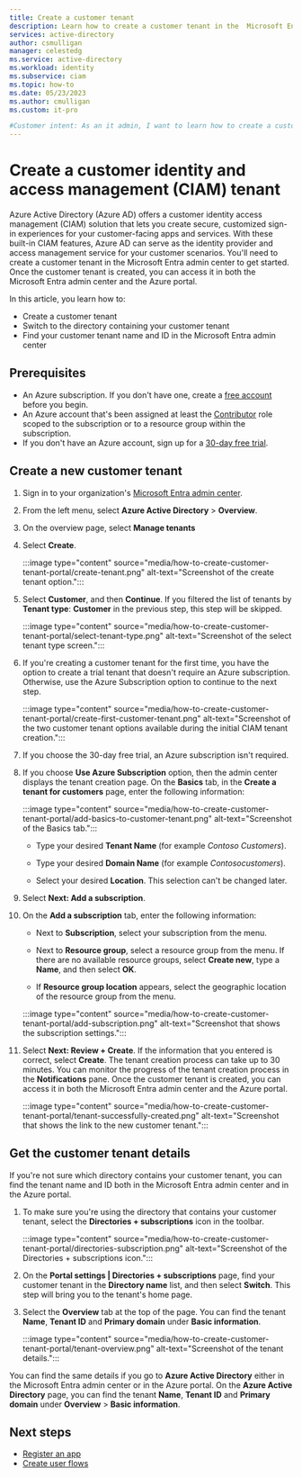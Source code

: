 ```yaml
---
title: Create a customer tenant
description: Learn how to create a customer tenant in the  Microsoft Entra admin center. 
services: active-directory
author: csmulligan
manager: celestedg
ms.service: active-directory
ms.workload: identity
ms.subservice: ciam
ms.topic: how-to
ms.date: 05/23/2023
ms.author: cmulligan
ms.custom: it-pro

#Customer intent: As an it admin, I want to learn how to create a customer tenant in the  Microsoft Entra admin center. 
---
```


# Create a customer identity and access management (CIAM) tenant

Azure Active Directory (Azure AD) offers a customer identity access management (CIAM) solution that lets you create secure, customized sign-in experiences for your customer-facing apps and services. With these built-in CIAM features, Azure AD can serve as the identity provider and access management service for your customer scenarios. You'll need to create a customer tenant in the Microsoft Entra admin center to get started. Once the customer tenant is created, you can access it in both the Microsoft Entra admin center and the Azure portal.

In this article, you learn how to:

- Create a customer tenant
- Switch to the directory containing your customer tenant
- Find your customer tenant name and ID in the Microsoft Entra admin center

## Prerequisites

- An Azure subscription. If you don't have one, create a [free account](https://azure.microsoft.com/free/?WT.mc_id=A261C142F) before you begin.
- An Azure account that's been assigned at least the [Contributor](/azure/role-based-access-control/built-in-roles#contributor) role scoped to the subscription or to a resource group within the subscription.
- If you don't have an Azure account, sign up for a [30-day free trial](quickstart-trial-setup.md).

## Create a new customer tenant  

1. Sign in to your organization's [Microsoft Entra admin center](https://entra.microsoft.com/).
1. From the left menu, select **Azure Active Directory** > **Overview**.
1. On the overview page, select **Manage tenants**
1. Select **Create**.

    :::image type="content" source="media/how-to-create-customer-tenant-portal/create-tenant.png" alt-text="Screenshot of the create tenant option.":::

1. Select **Customer**, and then **Continue**. If you filtered the list of tenants by **Tenant type**: **Customer** in the previous step, this step will be skipped.

    :::image type="content" source="media/how-to-create-customer-tenant-portal/select-tenant-type.png" alt-text="Screenshot of the select tenant type screen.":::

1. If you're creating a customer tenant for the first time, you have the option to create a trial tenant that doesn't require an Azure subscription. Otherwise, use the Azure Subscription option to continue to the next step.
 
    :::image type="content" source="media/how-to-create-customer-tenant-portal/create-first-customer-tenant.png" alt-text="Screenshot of the two customer tenant options available during the initial CIAM tenant creation.":::

1. If you choose the 30-day free trial, an Azure subscription isn't required.
1. If you choose **Use Azure Subscription** option, then the admin center displays the tenant creation page. On the **Basics** tab, in the **Create a tenant for customers** page, enter the following information:

    :::image type="content" source="media/how-to-create-customer-tenant-portal/add-basics-to-customer-tenant.png" alt-text="Screenshot of the Basics tab.":::

    - Type your desired **Tenant Name** (for example *Contoso Customers*).

    - Type your desired **Domain Name** (for example *Contosocustomers*).

    - Select your desired **Location**. This selection can't be changed later.

1. Select **Next: Add a subscription**.  

1. On the **Add a subscription** tab, enter the following information:

   - Next to **Subscription**, select your subscription from the menu.

   - Next to **Resource group**, select a resource group from the menu. If there are no available resource groups, select **Create new**, type a **Name**, and then select **OK**.

   - If **Resource group location** appears, select the geographic location of the resource group from the menu.

    :::image type="content" source="media/how-to-create-customer-tenant-portal/add-subscription.png" alt-text="Screenshot that shows the subscription settings.":::

1. Select **Next: Review + Create**. If the information that you entered is correct, select **Create**. The tenant creation process can take up to 30 minutes. You can monitor the progress of the tenant creation process in the **Notifications** pane. Once the customer tenant is created, you can access it in both the Microsoft Entra admin center and the Azure portal.

    :::image type="content" source="media/how-to-create-customer-tenant-portal/tenant-successfully-created.png" alt-text="Screenshot that shows the link to the new customer tenant.":::

## Get the customer tenant details

If you're not sure which directory contains your customer tenant, you can find the tenant name and ID both in the Microsoft Entra admin center and in the Azure portal.

1. To make sure you're using the directory that contains your customer tenant, select the **Directories + subscriptions** icon in the toolbar.

    :::image type="content" source="media/how-to-create-customer-tenant-portal/directories-subscription.png" alt-text="Screenshot of the Directories + subscriptions icon.":::

1. On the **Portal settings | Directories + subscriptions** page, find your customer tenant in the **Directory name** list, and then select **Switch**. This step will bring you to the tenant's home page.
1. Select the **Overview** tab at the top of the page. You can find the tenant **Name**, **Tenant ID** and **Primary domain** under **Basic information**.

    :::image type="content" source="media/how-to-create-customer-tenant-portal/tenant-overview.png" alt-text="Screenshot of the tenant details.":::

You can find the same details if you go to **Azure Active Directory** either in the Microsoft Entra admin center or in the Azure portal. On the **Azure Active Directory** page, you can find the tenant **Name**, **Tenant ID** and **Primary domain** under **Overview** > **Basic information**.

## Next steps
- [Register an app](how-to-register-ciam-app.md)
- [Create user flows](how-to-user-flow-sign-up-sign-in-customers.md)
